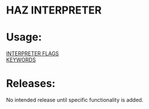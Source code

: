 # HAZ INTERPRETER

# Usage:

[INTERPRETER FLAGS](Documentation/Interpreter_flags.md)\
[KEYWORDS](Documentation/keywords/Keywords.md)

# Releases:

No intended release until specific functionality is added.